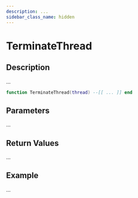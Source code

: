 ```yaml
---
description: ...
sidebar_class_name: hidden
---
```


# TerminateThread

## Description

...

```lua
function TerminateThread(thread) --[[ ... ]] end
```

## Parameters

...

## Return Values

...

## Example

...

